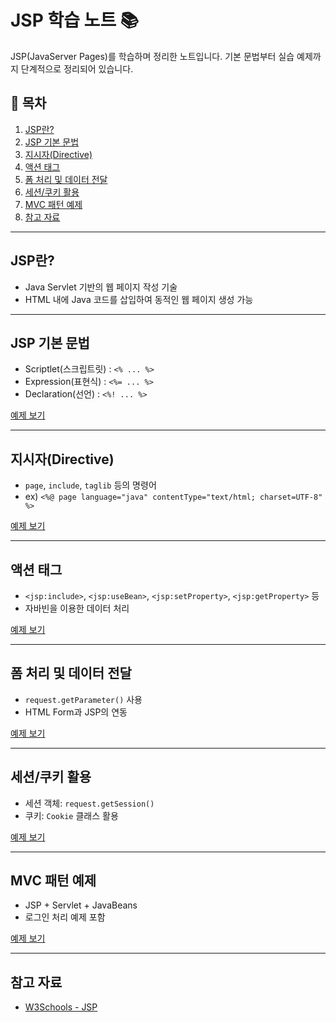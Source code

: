 # JSP 학습 노트 📚

JSP(JavaServer Pages)를 학습하며 정리한 노트입니다. 기본 문법부터 실습 예제까지 단계적으로 정리되어 있습니다.

## 📌 목차

1. [JSP란?](#jsp란)
2. [JSP 기본 문법](#jsp-기본-문법)
3. [지시자(Directive)](#지시자directive)
4. [액션 태그](#액션-태그)
5. [폼 처리 및 데이터 전달](#폼-처리-및-데이터-전달)
6. [세션/쿠키 활용](#세션쿠키-활용)
7. [MVC 패턴 예제](#mvc-패턴-예제)
8. [참고 자료](#참고-자료)

---

## JSP란?

- Java Servlet 기반의 웹 페이지 작성 기술
- HTML 내에 Java 코드를 삽입하여 동적인 웹 페이지 생성 가능

---

## JSP 기본 문법

- Scriptlet(스크립트릿) : `<% ... %>`
- Expression(표현식) : `<%= ... %>`
- Declaration(선언) : `<%! ... %>`

[예제 보기](./01_basic-syntax)

---

## 지시자(Directive)

- `page`, `include`, `taglib` 등의 명령어
- ex) `<%@ page language="java" contentType="text/html; charset=UTF-8" %>`

[예제 보기](./02_directives)

---

## 액션 태그

- `<jsp:include>`, `<jsp:useBean>`, `<jsp:setProperty>`, `<jsp:getProperty>` 등
- 자바빈을 이용한 데이터 처리

[예제 보기](./03_action-tags)

---

## 폼 처리 및 데이터 전달

- `request.getParameter()` 사용
- HTML Form과 JSP의 연동

[예제 보기](./04_form-handling)

---

## 세션/쿠키 활용

- 세션 객체: `request.getSession()`
- 쿠키: `Cookie` 클래스 활용

[예제 보기](./05_session-cookie)

---

## MVC 패턴 예제

- JSP + Servlet + JavaBeans
- 로그인 처리 예제 포함

[예제 보기](./06_mvc)

---

## 참고 자료

- [W3Schools - JSP](https://www.w3schools.com/jsp/)


